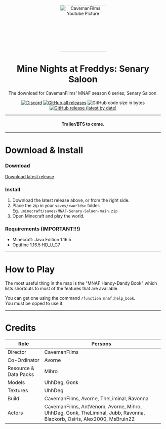<p align=center>
  <a href="https://www.youtube.com/channel/UCyZA5Ysa33gA89sCdWJQojQ">
    <img src="https://yt3.ggpht.com/ytc/AKedOLQnO9RKzK_KfuzbQp48ueszizqPIn2zuSvQL-JJJg=s88-c-k-c0x00ffffff-no-rj" alt="CavemanFilms Youtube Picture" width=150 height=150>
  </a>
  
  <h1 align=center>Mine Nights at Freddys: Senary Saloon</h3>
  <p align=center>The download for CavemanFilms' MNAF season 6 series; Senary Saloon.</p>
  <p align=center>
    <a href="https://discord.com/invite/cavemanfilms"><img src="https://img.shields.io/discord/330777461262516235?color=768ACC&label=Discord&style=for-the-badge" alt="Discord"></a>
    <a href="https://github.com/Mihro/MNAF-Senary-Saloon/releases/latest"><img src="https://img.shields.io/github/downloads/Mihro/MNAF-Senary-Saloon/total?style=for-the-badge" alt="GitHub all releases"></a>
    <img src="https://img.shields.io/github/languages/code-size/Mihro/MNAF-Senary-Saloon?style=for-the-badge" alt="GitHub code size in bytes">
    <a href="https://github.com/Mihro/MNAF-Senary-Saloon/releases/latest"><img src="https://img.shields.io/github/v/release/Mihro/MNAF-Senary-Saloon?style=for-the-badge" alt="GitHub release (latest by date)"></a>
  </p>
</p>

---

<h4 align=center>Trailer/BTS to come.<h4>

---

# Download & Install
### Download
[Download latest release][download-latest]

### Install
1. Download the latest release above, or from the right side.
2. Place the zip in your `saves/<worlds>` folder.  
   Eg. `.minecraft/saves/MNAF-Senary-Saloon-main.zip`
3. Open Minecraft and play the world.

### Requirements __(IMPORTANT!!!)__
- Minecraft: Java Edition 1.16.5
- Optifine 1.16.5 HD_U_G7

---
# How to Play
The most useful thing in the map is the "MNAF Handy-Dandy Book" which lists shortcuts to most of the features that are available.

You can get one using the command `/function mnaf:help_book`.  
You must be opped to use it.

---
# Credits
| Role                  | Persons                                                                                                               |
| --------------------- | --------------------------------------------------------------------------------------------------------------------- |
| Director              | CavemanFilms                                                                                                          |
| Co-Ordinator          | Avorne                                                                                                                |
| Resource & Data Packs | Mihro                                                                                                                 |
| Models                | UhhDeg, Gonk                                                                                                          |
| Textures              | UhhDeg                                                                                                                |
| Build                 | CavemanFilms, Avorne, TheLiminal, Ravonna                                                                             |
| Actors                | CavemanFilms, AntVenom, Avorne, Mihro, UhhDeg, Gonk, TheLiminal, Jubb, Ravonna, Blackorb, Osiris, Alex2000, MsBruin22 |


<!-- MARKDOWN LINKS -->
[download-latest]: https://github.com/Mihro/MNAF-Senary-Saloon/releases/latest
